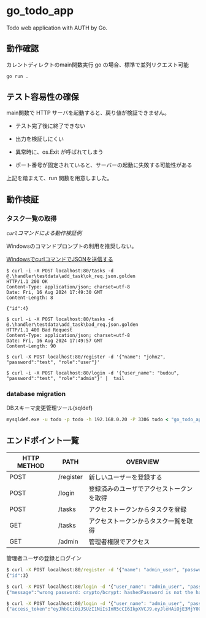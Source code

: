 # go_todo_app
Todo web application with AUTH by Go.

## 動作確認

カレントディレクトのmain関数実行
go の場合、標準で並列リクエスト可能
```cmd
go run .
```

## テスト容易性の確保

main関数で HTTP サーバを起動すると、戻り値が検証できません。

* テスト完了後に終了できない

* 出力を検証しにくい

* 異常時に、os.Exit が呼ばれてしまう

* ポート番号が固定されていると、サーバーの起動に失敗する可能性がある

上記を踏まえて、run 関数を用意しました。

## 動作検証

### タスク一覧の取得

*`curl`コマンドによる動作検証例*

Windowsのコマンドプロンプトの利用を推奨しない。

[WindowsでcurlコマンドでJSONを送信する](https://qiita.com/Hina_Developer/items/e583021a44a753e29dde)


```shell
$ curl -i -X POST localhost:80/tasks -d @.\handler\testdata\add_task\ok_req.json.golden 
HTTP/1.1 200 OK
Content-Type: application/json; charset=utf-8
Date: Fri, 16 Aug 2024 17:49:30 GMT
Content-Length: 8

{"id":4}

$ curl -i -X POST localhost:80/tasks -d @.\handler\testdata\add_task\bad_req.json.golden 
HTTP/1.1 400 Bad Request
Content-Type: application/json; charset=utf-8
Date: Fri, 16 Aug 2024 17:49:57 GMT
Content-Length: 90

$ curl -X POST localhost:80/register -d '{"name": "john2", "password":"test", "role":"user"}'

$ curl -i -X POST localhost:80/login -d '{"user_name": "budou", "password":"test", "role":"admin"}' |  tail
```
### database migration

DBスキーマ変更管理ツール(sqldef)

```cmd
mysqldef.exe -u todo -p todo -h 192.168.0.20 -P 3306 todo < "go_todo_app\_tools\mysql\schema.sql"
```

## エンドポイント一覧

|HTTP METHOD|PATH|OVERVIEW|
|---|----|---|
|POST|/register|新しいユーザーを登録する|
|POST|/login|登録済みのユーザでアクセストークンを取得|
|POST|/tasks|アクセストークンからタスクを登録|
|GET|/tasks|アクセストークンからタスク一覧を取得|
|GET|/admin|管理者権限でアクセス|

管理者ユーザの登録とログイン

```cmd
$ curl -X POST localhost:80/register -d '{"name": "admin_user", "password": "test", "role": "admin"}'
{"id":3}

$ curl -X POST localhost:80/login -d '{"user_name": "admin_user", "password": "test?"}'
{"message":"wrong password: crypto/bcrypt: hashedPassword is not the hash of the given password"}

$ curl -X POST localhost:80/login -d '{"user_name": "admin_user", "password": "test"}'
{"access_token":"eyJhbGciOiJSUzI1NiIsInR5cCI6IkpXVCJ9.eyJleHAiOjE3MjY0ODA0ODgsImlhdCI6MTcyNjQ3ODY4OCwiaXNzIjoiZ2l0aHViLmNvbS95dWljaGktb3VjaGkvZ29fdG9kb19hcHAiLCJqdGkiOiIyODA3ZGUyNC0xMDAzLTQ3YmUtOTU3NC0xNDZiMTg3ZTQ5MjgiLCJyb2xlIjoiYWRtaW4iLCJ ----} 
```